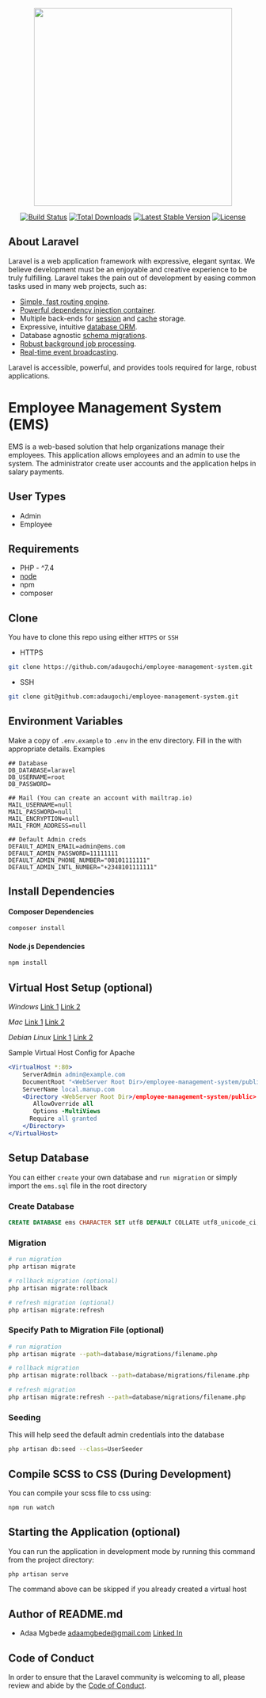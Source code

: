 <p align="center"><a href="https://laravel.com" target="_blank"><img src="https://raw.githubusercontent.com/laravel/art/master/logo-lockup/5%20SVG/2%20CMYK/1%20Full%20Color/laravel-logolockup-cmyk-red.svg" width="400"></a></p>

<p align="center">
<a href="https://travis-ci.org/laravel/framework"><img src="https://travis-ci.org/laravel/framework.svg" alt="Build Status"></a>
<a href="https://packagist.org/packages/laravel/framework"><img src="https://poser.pugx.org/laravel/framework/d/total.svg" alt="Total Downloads"></a>
<a href="https://packagist.org/packages/laravel/framework"><img src="https://poser.pugx.org/laravel/framework/v/stable.svg" alt="Latest Stable Version"></a>
<a href="https://packagist.org/packages/laravel/framework"><img src="https://poser.pugx.org/laravel/framework/license.svg" alt="License"></a>
</p>

## About Laravel

Laravel is a web application framework with expressive, elegant syntax. We believe development must be an enjoyable and creative experience to be truly fulfilling. Laravel takes the pain out of development by easing common tasks used in many web projects, such as:

- [Simple, fast routing engine](https://laravel.com/docs/routing).
- [Powerful dependency injection container](https://laravel.com/docs/container).
- Multiple back-ends for [session](https://laravel.com/docs/session) and [cache](https://laravel.com/docs/cache) storage.
- Expressive, intuitive [database ORM](https://laravel.com/docs/eloquent).
- Database agnostic [schema migrations](https://laravel.com/docs/migrations).
- [Robust background job processing](https://laravel.com/docs/queues).
- [Real-time event broadcasting](https://laravel.com/docs/broadcasting).

Laravel is accessible, powerful, and provides tools required for large, robust applications.

# Employee Management System (EMS)
EMS is a web-based solution that help organizations manage their employees. This application allows employees and an
admin to use the system. The administrator create user accounts and the application helps in salary payments.

## User Types
- Admin
- Employee

## Requirements
- PHP - ^7.4
- [node](https://nodejs.org/)
- npm
- composer

## Clone
You have to clone this repo using either `HTTPS` or `SSH`

- HTTPS
```bash
git clone https://github.com/adaugochi/employee-management-system.git
```

- SSH
```bash
git clone git@github.com:adaugochi/employee-management-system.git
```
## Environment Variables
Make a copy of `.env.example` to `.env` in the env directory. Fill in the with appropriate details. Examples

```dotenv
## Database
DB_DATABASE=laravel
DB_USERNAME=root
DB_PASSWORD=

## Mail (You can create an account with mailtrap.io)
MAIL_USERNAME=null
MAIL_PASSWORD=null
MAIL_ENCRYPTION=null
MAIL_FROM_ADDRESS=null

## Default Admin creds
DEFAULT_ADMIN_EMAIL=admin@ems.com
DEFAULT_ADMIN_PASSWORD=11111111
DEFAULT_ADMIN_PHONE_NUMBER="08101111111"
DEFAULT_ADMIN_INTL_NUMBER="+2348101111111"
```

## Install Dependencies
#### Composer Dependencies
```bash
composer install
```

#### Node.js Dependencies
```bash
npm install
```

## Virtual Host Setup (optional)
*Windows*
[Link 1](http://foundationphp.com/tutorials/apache_vhosts.php)
[Link 2](https://www.kristengrote.com/blog/articles/how-to-set-up-virtual-hosts-using-wamp)

*Mac*
[Link 1](http://coolestguidesontheplanet.com/set-virtual-hosts-apache-mac-osx-10-9-mavericks-osx-10-8-mountain-lion/)
[Link 2](http://coolestguidesontheplanet.com/set-virtual-hosts-apache-mac-osx-10-10-yosemite/)

*Debian Linux*
[Link 1](https://www.digitalocean.com/community/tutorials/how-to-set-up-apache-virtual-hosts-on-ubuntu-14-04-lts)
[Link 2](http://www.unixmen.com/setup-apache-virtual-hosts-on-ubuntu-15-04/)

Sample Virtual Host Config for Apache
```apache
<VirtualHost *:80>
    ServerAdmin admin@example.com
    DocumentRoot "<WebServer Root Dir>/employee-management-system/public"
    ServerName local.manup.com
    <Directory <WebServer Root Dir>/employee-management-system/public>
       AllowOverride all
       Options -MultiViews
      Require all granted
    </Directory>
</VirtualHost>
```

## Setup Database
You can either `create` your own database and `run migration` or simply import the `ems.sql` file in the root directory

### Create Database
```sql
CREATE DATABASE ems CHARACTER SET utf8 DEFAULT COLLATE utf8_unicode_ci;
```

### Migration
```bash
# run migration
php artisan migrate

# rollback migration (optional)
php artisan migrate:rollback

# refresh migration (optional)
php artisan migrate:refresh
```

### Specify Path to Migration File (optional)
```bash
# run migration
php artisan migrate --path=database/migrations/filename.php

# rollback migration
php artisan migrate:rollback --path=database/migrations/filename.php

# refresh migration
php artisan migrate:refresh --path=database/migrations/filename.php
```

### Seeding
This will help seed the default admin credentials into the database
```bash
php artisan db:seed --class=UserSeeder
```

## Compile SCSS to CSS (During Development)
You can compile your scss file to css using:

```bash
npm run watch
```

## Starting the Application (optional)
You can run the application in development mode by running this command from the project directory:
```bash
php artisan serve
```
The command above can be skipped if you already created a virtual host

## Author of README.md
- Adaa Mgbede <adaamgbede@gmail.com>
[Linked In](https://www.linkedin.com/in/maryfaithmgbede/)

## Code of Conduct
In order to ensure that the Laravel community is welcoming to all, please review and
abide by the [Code of Conduct](https://laravel.com/docs/contributions#code-of-conduct).
